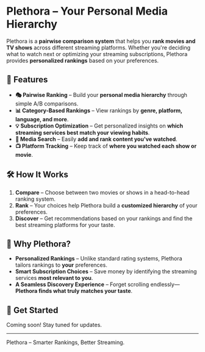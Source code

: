 # Plethora – Your Personal Media Hierarchy  

Plethora is a **pairwise comparison system** that helps you **rank movies and TV shows** across different streaming platforms. Whether you're deciding what to watch next or optimizing your streaming subscriptions, Plethora provides **personalized rankings** based on your preferences.  

## 🚀 Features  

- **🎭 Pairwise Ranking** – Build your **personal media hierarchy** through simple A/B comparisons.  
- **📊 Category-Based Rankings** – View rankings by **genre, platform, language, and more**.  
- **💡 Subscription Optimization** – Get personalized insights on **which streaming services best match your viewing habits**.  
- **🔎 Media Search** – Easily **add and rank content you've watched**.  
- **📺 Platform Tracking** – Keep track of **where you watched each show or movie**.  

## 🛠 How It Works  

1. **Compare** – Choose between two movies or shows in a head-to-head ranking system.  
2. **Rank** – Your choices help Plethora build a **customized hierarchy** of your preferences.  
3. **Discover** – Get recommendations based on your rankings and find the best streaming platforms for your taste.  

## 📌 Why Plethora?  

- **Personalized Rankings** – Unlike standard rating systems, Plethora tailors rankings to **your** preferences.  
- **Smart Subscription Choices** – Save money by identifying the streaming services **most relevant to you**.  
- **A Seamless Discovery Experience** – Forget scrolling endlessly—**Plethora finds what truly matches your taste**.  

## 🔗 Get Started  

Coming soon! Stay tuned for updates.  

---

Plethora – Smarter Rankings, Better Streaming.  